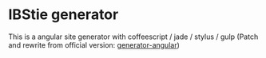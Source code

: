 # IBStie generator
This is a angular site generator with coffeescript / jade / stylus / gulp (Patch and rewrite from official version: [generator-angular](https://github.com/yeoman/generator-angular))